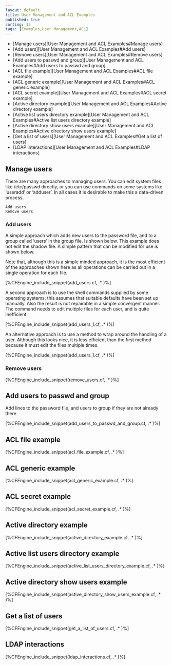 ```yaml
---
layout: default
title: User Management and ACL Examples 
published: true
sorting: 15
tags: [Examples,User Management,ACL]
---
```


* [Manage users][User Management and ACL Examples#Manage users]
* [Add users][User Management and ACL Examples#Add users]
* [Remove users][User Management and ACL Examples#Remove users]
* [Add users to passwd and group][User Management and ACL Examples#Add users to passwd and group]
* [ACL file example][User Management and ACL Examples#ACL file example]
* [ACL generic example][User Management and ACL Examples#ACL generic example]
* [ACL secret example][User Management and ACL Examples#ACL secret example]
* [Active directory example][User Management and ACL Examples#Active directory example]
* [Active list users directory example][User Management and ACL Examples#Active list users directory example]
* [Active directory show users example][User Management and ACL Examples#Active directory show users example]
* [Get a list of users][User Management and ACL Examples#Get a list of users]
* [LDAP interactions][User Management and ACL Examples#LDAP interactions]

## Manage users

There are many approaches to managing users. You can edit system files like /etc/passwd directly, or you can use commands on some systems like ‘useradd’ or ‘adduser’. In all cases it is desirable to make this a data-driven process.

    Add users
    Remove users

### Add users

A simple approach which adds new users to the password file, and to a group called ‘users’ in the group file. Is shown below. This example does not edit the shadow file. A simple pattern that can be modified for use is shown below.

Note that, although this is a simple minded approach, it is the most efficient of the approaches shown here as all operations can be carried out in a single operation for each file.


[%CFEngine_include_snippet(add_users.cf, .* )%]

A second approach is to use the shell commands supplied by some operating systems; this assumes that suitable defaults have been set up manually. Also the result is not repairable in a simple convergent manner. The command needs to edit multiple files for each user, and is quite inefficient.


[%CFEngine_include_snippet(add_users_1.cf, .* )%]

An alternative approach is to use a method to wrap around the handling of a user. Although this looks nice, it is less efficient than the first method because it must edit the files multiple times.


[%CFEngine_include_snippet(add_users_1.cf, .* )%]

### Remove users


[%CFEngine_include_snippet(remove_users.cf, .* )%]

## Add users to passwd and group ##

Add lines to the password file, and users to group if they are not already there.


[%CFEngine_include_snippet(add_users_to_passwd_and_group.cf, .* )%]

## ACL file example


[%CFEngine_include_snippet(acl_file_example.cf, .* )%]

## ACL generic example


[%CFEngine_include_snippet(acl_generic_example.cf, .* )%]

## ACL secret example


[%CFEngine_include_snippet(acl_secret_example.cf, .* )%]

## Active directory example


[%CFEngine_include_snippet(active_directory_example.cf, .* )%]

## Active list users directory example


[%CFEngine_include_snippet(active_list_users_directory_example.cf, .* )%]

## Active directory show users example


[%CFEngine_include_snippet(active_directory_show_users_example.cf, .* )%]

## Get a list of users


[%CFEngine_include_snippet(get_a_list_of_users.cf, .* )%]

## LDAP interactions

[%CFEngine_include_snippet(ldap_interactions.cf, .* )%]
